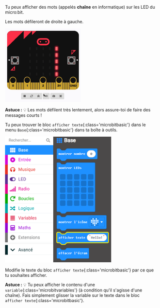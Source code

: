 Tu peux afficher des mots (appelés **chaîne** en informatique) sur les LED du micro:bit.

Les mots défileront de droite à gauche.

<img src="images/scrolling-words.gif" alt="The text 'Here are some words' scrolling on the micro:bit simulator's LEDs." width="250"/>

**Astuce :** 💡 Les mots défilent très lentement, alors assure-toi de faire des messages courts !

Tu peux trouver le bloc `afficher texte`{:class='microbitbasic'} dans le menu `Base`{:class='microbitbasic'} dans ta boîte à outils.

<img src="images/show-string-location.png" alt="The Basic menu, with the 'show string' block highlighted." width="350"/>

Modifie le texte du bloc `afficher texte`{:class='microbitbasic'} par ce que tu souhaites afficher.

**Astuce :** 💡 Tu peux afficher le contenu d'une `variable`{:class='microbitvariables'} (à condition qu'il s'agisse d'une chaîne). Fais simplement glisser la variable sur le texte dans le bloc `afficher texte`{:class='microbitbasic'}.
